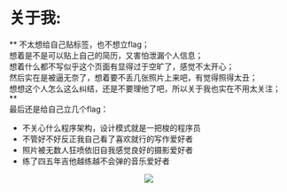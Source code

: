 # 关于我:


** 不太想给自己贴标签，也不想立flag；   
想着是不是可以贴上自己的简历，又害怕泄漏个人信息；  
想着什么都不写似乎这个页面有显得过于空旷了，感觉不太开心；  
然后实在是被逼无奈了，想着要不丢几张照片上来吧，有觉得照得太丑；  
想想这个人怎么这么纠结，还是不要理他了吧，所以关于我也实在不用太关注；  **   
最后还是给自己立几个flag：  
* 不关心什么程序架构，设计模式就是一把梭的程序员
* 不管好不好反正我自己看了喜欢就行的写作爱好者
* 照片被无数人狂喷依旧自我感觉良好的摄影爱好者
* 练了四五年吉他越练越不会弹的音乐爱好者

<center><img src=https://lh3.googleusercontent.com/-EjmTC7WDy9Y/WTS_r9i9PpI/AAAAAAAACN0/ZZn4HmwtCf0-uQDt3tcrJwkgXkh8HJXIwCLcB/s0/IMG_3805.JPG>
